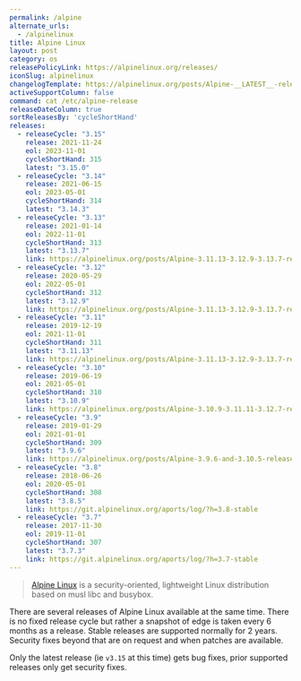 ```yaml
---
permalink: /alpine
alternate_urls:
  - /alpinelinux
title: Alpine Linux
layout: post
category: os
releasePolicyLink: https://alpinelinux.org/releases/
iconSlug: alpinelinux
changelogTemplate: https://alpinelinux.org/posts/Alpine-__LATEST__-released.html
activeSupportColumn: false
command: cat /etc/alpine-release
releaseDateColumn: true
sortReleasesBy: 'cycleShortHand'
releases:
  - releaseCycle: "3.15"
    release: 2021-11-24
    eol: 2023-11-01
    cycleShortHand: 315
    latest: "3.15.0"
  - releaseCycle: "3.14"
    release: 2021-06-15
    eol: 2023-05-01
    cycleShortHand: 314
    latest: "3.14.3"
  - releaseCycle: "3.13"
    release: 2021-01-14
    eol: 2022-11-01
    cycleShortHand: 313
    latest: "3.13.7"
    link: https://alpinelinux.org/posts/Alpine-3.11.13-3.12.9-3.13.7-released.html
  - releaseCycle: "3.12"
    release: 2020-05-29
    eol: 2022-05-01
    cycleShortHand: 312
    latest: "3.12.9"
    link: https://alpinelinux.org/posts/Alpine-3.11.13-3.12.9-3.13.7-released.html
  - releaseCycle: "3.11"
    release: 2019-12-19
    eol: 2021-11-01
    cycleShortHand: 311
    latest: "3.11.13"
    link: https://alpinelinux.org/posts/Alpine-3.11.13-3.12.9-3.13.7-released.html
  - releaseCycle: "3.10"
    release: 2019-06-19
    eol: 2021-05-01
    cycleShortHand: 310
    latest: "3.10.9"
    link: https://alpinelinux.org/posts/Alpine-3.10.9-3.11.11-3.12.7-released.html
  - releaseCycle: "3.9"
    release: 2019-01-29
    eol: 2021-01-01
    cycleShortHand: 309
    latest: "3.9.6"
    link: https://alpinelinux.org/posts/Alpine-3.9.6-and-3.10.5-released.html
  - releaseCycle: "3.8"
    release: 2018-06-26
    eol: 2020-05-01
    cycleShortHand: 308
    latest: "3.8.5"
    link: https://git.alpinelinux.org/aports/log/?h=3.8-stable
  - releaseCycle: "3.7"
    release: 2017-11-30
    eol: 2019-11-01
    cycleShortHand: 307
    latest: "3.7.3"
    link: https://git.alpinelinux.org/aports/log/?h=3.7-stable
---
```


> [Alpine Linux](https://alpinelinux.org/) is a security-oriented, lightweight Linux distribution based on musl libc and busybox.

There are several releases of Alpine Linux available at the same time. There is no fixed release cycle but rather a snapshot of edge is taken every 6 months as a release. Stable releases are supported normally for 2 years. Security fixes beyond that are on request and when patches are available.

Only the latest release (ie `v3.15` at this time) gets bug fixes, prior supported releases only get security fixes.
